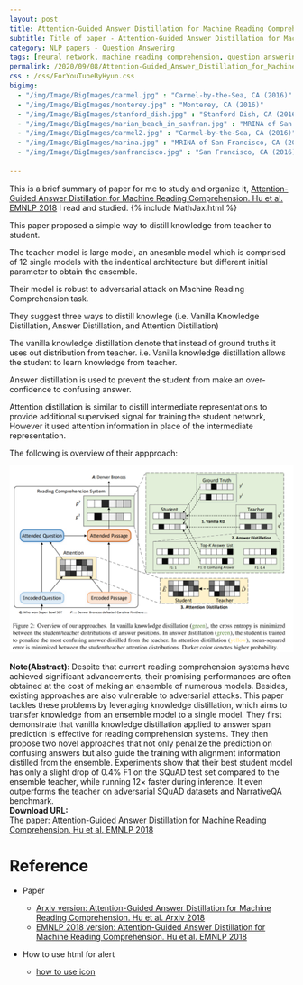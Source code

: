 ```yaml
---
layout: post
title: Attention-Guided Answer Distillation for Machine Reading Comprehension
subtitle: Title of paper - Attention-Guided Answer Distillation for Machine Reading Comprehension
category: NLP papers - Question Answering
tags: [neural network, machine reading comprehension, question answering]
permalink: /2020/09/08/Attention-Guided_Answer_Distillation_for_Machine_Reading_Comprehension/
css : /css/ForYouTubeByHyun.css
bigimg: 
  - "/img/Image/BigImages/carmel.jpg" : "Carmel-by-the-Sea, CA (2016)"
  - "/img/Image/BigImages/monterey.jpg" : "Monterey, CA (2016)"
  - "/img/Image/BigImages/stanford_dish.jpg" : "Stanford Dish, CA (2016)"
  - "/img/Image/BigImages/marian_beach_in_sanfran.jpg" : "MRINA of San Francisco, CA (2016)"
  - "/img/Image/BigImages/carmel2.jpg" : "Carmel-by-the-Sea, CA (2016)"
  - "/img/Image/BigImages/marina.jpg" : "MRINA of San Francisco, CA (2016)"
  - "/img/Image/BigImages/sanfrancisco.jpg" : "San Francisco, CA (2016)"
  
---
```


This is a brief summary of paper for me to study and organize it, [Attention-Guided Answer Distillation for Machine Reading Comprehension. Hu et al. EMNLP 2018](https://www.aclweb.org/anthology/D18-1232/) I read and studied. 
{% include MathJax.html %}

This paper proposed a simple way to distill knowledge from teacher to student. 

The teacher model is large model, an anesmble model which is comprised of 12 single models with the indentical architecture but different initial parameter to obtain the ensemble.

Their model is robust to adversarial attack on Machine Reading Comprehension task. 

They suggest three ways to distill knowlege (i.e. Vanilla Knowledge Distillation, Answer Distillation, and Attention Distillation)

The vanilla knowledge distillation denote that instead of ground truths it uses out distribution from teacher. i.e. Vanilla knowledge distillation allows the student to learn knowledge from teacher. 

Answer distillation is used to prevent the student from make an over-confidence to confusing answer. 

Attention distillation is similar to distill intermediate representations to provide additional supervised signal for training the student network, However it used attention information in place of the intermediate representation. 

The following is overview of their appproach:

![Hu et al. EMNLP 2018](/img/Image/NaturalLanguageProcessing/NLPLabs/Paper_Investigation/MRC/2020-09-08-Attention-Guided_Answer_Distillation_for_Machine_Reading_Comprehension/Guided_attention_to_distill_knowledge.PNG)

<div class="alert alert-info" role="alert"><i class="fa fa-info-circle"></i> <b>Note(Abstract): </b>
Despite that current reading comprehension systems have achieved significant advancements, their promising performances are often obtained at the cost of making an ensemble of numerous models. Besides, existing approaches are also vulnerable to adversarial attacks. This paper tackles these problems by leveraging knowledge distillation, which aims to transfer knowledge from an ensemble model to a single model. They first demonstrate that vanilla knowledge distillation applied to answer span prediction is effective for reading comprehension systems. They then propose two novel approaches that not only penalize the prediction on confusing answers but also guide the training with alignment information distilled from the ensemble. Experiments show that their best student model has only a slight drop of 0.4% F1 on the SQuAD test set compared to the ensemble teacher, while running 12× faster during inference. It even outperforms the teacher on adversarial SQuAD datasets and NarrativeQA benchmark.
</div>
    
<div class="alert alert-success" role="alert"><i class="fa fa-paperclip fa-lg"></i> <b>Download URL: </b><br>
  <a href="https://www.aclweb.org/anthology/D18-1232/">The paper: Attention-Guided Answer Distillation for Machine Reading Comprehension. Hu et al. EMNLP 2018</a>
</div>

# Reference 

- Paper 
  - [Arxiv version: Attention-Guided Answer Distillation for Machine Reading Comprehension. Hu et al. Arxiv 2018](https://arxiv.org/abs/1808.07644)
  - [EMNLP 2018 version: Attention-Guided Answer Distillation for Machine Reading Comprehension. Hu et al. EMNLP 2018](https://www.aclweb.org/anthology/D18-1232/)
  
- How to use html for alert
  - [how to use icon](http://idratherbewriting.com/documentation-theme-jekyll/mydoc_icons.html)
    


